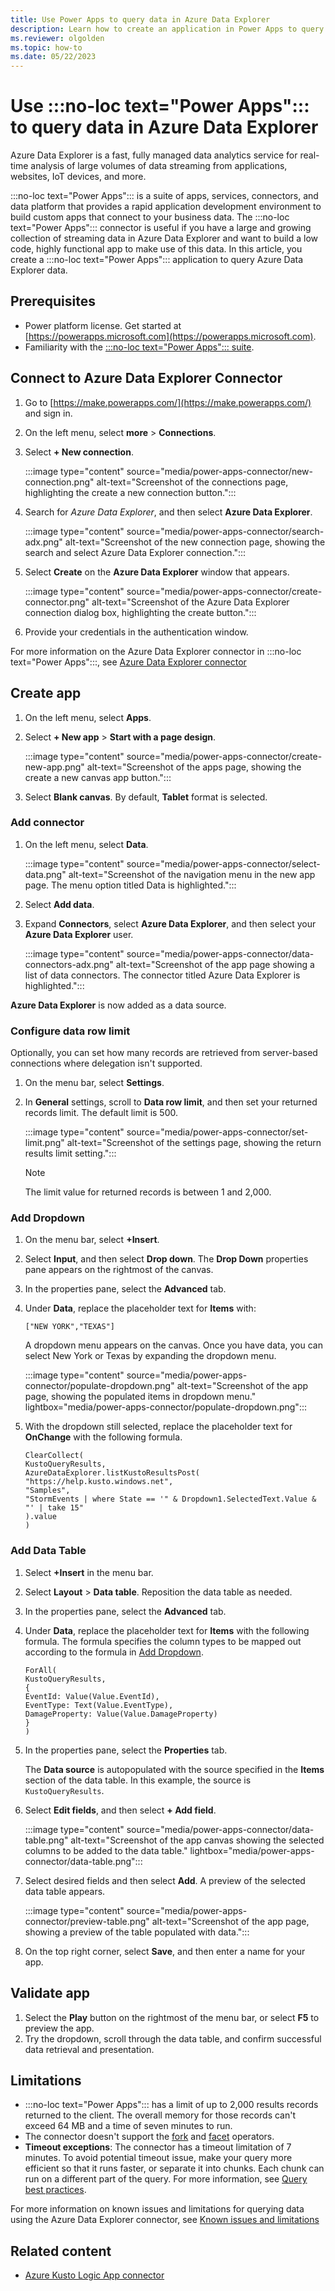 ```yaml
---
title: Use Power Apps to query data in Azure Data Explorer
description: Learn how to create an application in Power Apps to query data in Azure Data Explorer.
ms.reviewer: olgolden
ms.topic: how-to
ms.date: 05/22/2023
---
```

# Use :::no-loc text="Power Apps"::: to query data in Azure Data Explorer

Azure Data Explorer is a fast, fully managed data analytics service for real-time analysis of large volumes of data streaming from applications, websites, IoT devices, and more.

:::no-loc text="Power Apps"::: is a suite of apps, services, connectors, and data platform that provides a rapid application development environment to build custom apps that connect to your business data. The :::no-loc text="Power Apps"::: connector is useful if you have a large and growing collection of streaming data in Azure Data Explorer and want to build a low code, highly functional app to make use of this data. In this article, you create a :::no-loc text="Power Apps"::: application to query Azure Data Explorer data.

## Prerequisites

* Power platform license. Get started at [https://powerapps.microsoft.com](https://powerapps.microsoft.com).
* Familiarity with the [:::no-loc text="Power Apps"::: suite](/powerapps/powerapps-overview).

## Connect to Azure Data Explorer Connector

1. Go to [https://make.powerapps.com/](https://make.powerapps.com/) and sign in.
1. On the left menu, select **more** > **Connections**.
1. Select **+ New connection**.

    :::image type="content" source="media/power-apps-connector/new-connection.png" alt-text="Screenshot of the connections page, highlighting the create a new connection button.":::

1. Search for *Azure Data Explorer*, and then select **Azure Data Explorer**.

    :::image type="content" source="media/power-apps-connector/search-adx.png" alt-text="Screenshot of the new connection page, showing the search and select Azure Data Explorer connection.":::

1. Select **Create** on the **Azure Data Explorer** window that appears.

    :::image type="content" source="media/power-apps-connector/create-connector.png" alt-text="Screenshot of the Azure Data Explorer connection dialog box, highlighting the create button.":::
1. Provide your credentials in the authentication window.

For more information on the Azure Data Explorer connector in :::no-loc text="Power Apps":::, see [Azure Data Explorer connector](/connectors/kusto)

## Create app

1. On the left menu, select **Apps**.
1. Select **+ New app** > **Start with a page design**.

    :::image type="content" source="media/power-apps-connector/create-new-app.png" alt-text="Screenshot of the apps page, showing the create a new canvas app button.":::
1. Select **Blank canvas**. By default, **Tablet** format is selected.

### Add connector

1. On the left menu, select **Data**.

    :::image type="content" source="media/power-apps-connector/select-data.png" alt-text="Screenshot of the navigation menu in the new app page. The menu option titled Data is highlighted.":::

1. Select **Add data**.
1. Expand **Connectors**, select **Azure Data Explorer**, and then select your **Azure Data Explorer** user.

    :::image type="content" source="media/power-apps-connector/data-connectors-adx.png" alt-text="Screenshot of the app page showing a list of data connectors. The connector titled Azure Data Explorer is highlighted.":::

**Azure Data Explorer** is now added as a data source.

### Configure data row limit

Optionally, you can set how many records are retrieved from server-based connections where delegation isn't supported.

1. On the menu bar, select **Settings**.
1. In **General** settings, scroll to **Data row limit**, and then set your returned records limit. The default limit is 500.

    :::image type="content" source="media/power-apps-connector/set-limit.png" alt-text="Screenshot of the settings page, showing the return results limit setting.":::

    > [!NOTE]
    > The limit value for returned records is between 1 and 2,000.

### Add Dropdown

1. On the menu bar, select **+Insert**.
1. Select **Input**, and then select **Drop down**. The **Drop Down** properties pane appears on the rightmost of the canvas.
1. In the properties pane, select the **Advanced** tab.
1. Under **Data**, replace the placeholder text for **Items** with:

    ```kusto
    ["NEW YORK","TEXAS"]
    ```

    A dropdown menu appears on the canvas. Once you have data, you can select New York or Texas by expanding the dropdown menu.

    :::image type="content" source="media/power-apps-connector/populate-dropdown.png" alt-text="Screenshot of the app page, showing the populated items in dropdown menu." lightbox="media/power-apps-connector/populate-dropdown.png":::

1. With the dropdown still selected, replace the placeholder text for **OnChange** with the following formula.

    ```kusto
    ClearCollect(
    KustoQueryResults,
    AzureDataExplorer.listKustoResultsPost(
    "https://help.kusto.windows.net",
    "Samples",
    "StormEvents | where State == '" & Dropdown1.SelectedText.Value & "' | take 15"
    ).value
    )
    ```

### Add Data Table

1. Select **+Insert** in the menu bar.
1. Select **Layout** > **Data table**. Reposition the data table as needed.
1. In the properties pane, select the **Advanced** tab.
1. Under **Data**, replace the placeholder text for **Items** with the following formula. The formula specifies the column types to be mapped out according to the formula in [Add Dropdown](#add-dropdown).

    ```kusto
    ForAll( 
    KustoQueryResults, 
    { 
    EventId: Value(Value.EventId), 
    EventType: Text(Value.EventType),
    DamageProperty: Value(Value.DamageProperty) 
    } 
    )
    ```

1. In the properties pane, select the **Properties** tab.

    The **Data source** is autopopulated with the source specified in the **Items** section of the data table. In this example, the source is `KustoQueryResults`.

1. Select **Edit fields**, and then select **+ Add field**.

    :::image type="content" source="media/power-apps-connector/data-table.png" alt-text="Screenshot of the app canvas showing the selected columns to be added to the data table." lightbox="media/power-apps-connector/data-table.png":::

1. Select desired fields and then select **Add**. A preview of the selected data table appears.

    :::image type="content" source="media/power-apps-connector/preview-table.png" alt-text="Screenshot of the app page, showing a preview of the table populated with data.":::

1. On the top right corner, select **Save**, and then enter a name for your app.

## Validate app

1. Select the **Play** button on the rightmost of the menu bar, or select **F5** to preview the app.
1. Try the dropdown, scroll through the data table, and confirm successful data retrieval and presentation.

## Limitations

* :::no-loc text="Power Apps"::: has a limit of up to 2,000 results records returned to the client. The overall memory for those records can't exceed 64 MB and a time of seven minutes to run.
* The connector doesn't support the [fork](./kusto/query/forkoperator.md) and [facet](./kusto/query/facetoperator.md) operators.
* **Timeout exceptions**: The connector has a timeout limitation of 7 minutes. To avoid potential timeout issue, make your query more efficient so that it runs faster, or separate it into chunks. Each chunk can run on a different part of the query. For more information, see [Query best practices](./kusto/query/best-practices.md).

For more information on known issues and limitations for querying data using the Azure Data Explorer connector, see [Known issues and limitations](/connectors/kusto/)

## Related content

* [Azure Kusto Logic App connector](kusto/tools/logicapps.md)
